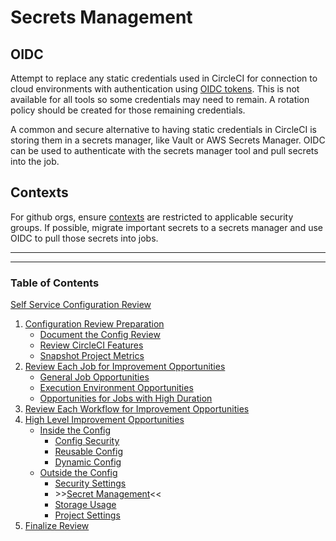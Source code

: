 # Secrets Management

## OIDC

Attempt to replace any static credentials used in CircleCI for connection to cloud environments with authentication using [OIDC tokens](https://circleci.com/docs/openid-connect-tokens/). This is not available for all tools so some credentials may need to remain. A rotation policy should be created for those remaining credentials.

A common and secure alternative to having static credentials in CircleCI is storing them in a secrets manager, like Vault or AWS Secrets Manager. OIDC can be used to authenticate with the secrets manager tool and pull secrets into the job.

## Contexts

For github orgs, ensure [contexts](https://circleci.com/docs/contexts/) are restricted to applicable security groups. If possible, migrate important secrets to a secrets manager and use OIDC to pull those secrets into jobs.

---

---

### Table of Contents

[Self Service Configuration Review](self_service_config_review.md)

1. [Configuration Review Preparation](review_preparation.md)
    - [Document the Config Review](document_review.md)
    - [Review CircleCI Features](review_features.md)
    - [Snapshot Project Metrics](snapshot_metrics.md)
2. [Review Each Job for Improvement Opportunities](job_review.md)
    - [General Job Opportunities](general_opportunities.md)
    - [Execution Environment Opportunities](execution_environment.md)
    - [Opportunities for Jobs with High Duration](high_duration.md)
3. [Review Each Workflow for Improvement Opportunities](workflow_review.md)
4. [High Level Improvement Opportunities](high_level_recommendations.md)
    - [Inside the Config](inside_config.md)
        - [Config Security](config_security.md)
        - [Reusable Config](reusable_config.md)
        - [Dynamic Config](dynamic_config.md)
    - [Outside the Config](outside_config.md)
        - [Security Settings](security_settings.md)
        - \>\>[Secret Management](secret_management.md)<<
        - [Storage Usage](storage_usage.md)
        - [Project Settings](project_settings.md)
5. [Finalize Review](finalize_review.md)
